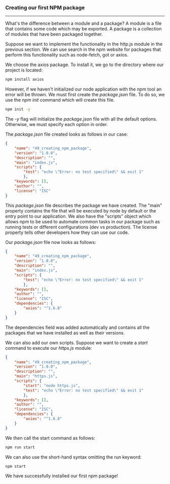### Creating our first NPM package

---

What's the difference between a module and a package? A module is a file that contains some code which may be exported. A package is a collection of modules that have been packaged together.

Suppose we want to implement the functionality in the http.js module in the previous section. We can use search in the npm website for packages that perform this functionality such as node-fetch, got or axios. 

We choose the axios package. To install it, we go to the directory where our project is located: 

```bash
npm install axios
```

However, if we haven't initialized our node application with the npm tool an error will be thrown. We must first create the *package.json* file. To do so, we use the *npm init* command which will create this file.

```bash
npm init -y
```

The *-y* flag will initialize the *package.json* file with all the default options. Otherwise, we must specify each option in order.

The *package.json* file created looks as follows in our case: 

```json
{
	"name": "49_creating_npm_package",
	"version": "1.0.0",
	"description": "",
	"main": "index.js",
	"scripts": {
		"test": "echo \"Error: no test specified\" && exit 1"
		},
	"keywords": [],
	"author": "",
	"license": "ISC"
}
```

This *package.json* file describes the package we have created. The "main" property contains the file that will be executed by node by default or the entry point to our application. We also have the "scripts" object which allows npm to be used to automate common tasks in our package such as running tests or different configurations (dev vs production). The license property tells other developers how they can use our code.

Our *package.json* file now looks as follows: 

```json
{
	"name": "49_creating_npm_package",
	"version": "1.0.0",
	"description": "",
	"main": "index.js",
	"scripts": {
		"test": "echo \"Error: no test specified\" && exit 1"
		},
	"keywords": [],
	"author": "",
	"license": "ISC",
	"dependencies": {
		"axios": "^1.6.8"
	}
}
```

The dependencies field was added automatically and contains all the packages that we have installed as well as their versions. 

We can also add our own scripts. Suppose we want to create a *start* command to execute our *https.js* module: 

```json
{
	"name": "49_creating_npm_package",
	"version": "1.0.0",
	"description": "",
	"main": "https.js",
	"scripts": {
		"start": "node https.js",
		"test": "echo \"Error: no test specified\" && exit 1"
		},
	"keywords": [],
	"author": "",
	"license": "ISC",
	"dependencies": {
		"axios": "^1.6.8"
	}
}
```

We then call the start command as follows: 

```bash
npm run start
```

We can also use the short-hand syntax omitting the run keyword:

```bash
npm start 
```

We have successfully installed our first npm package!